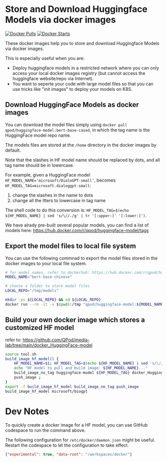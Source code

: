 # Store and Download Huggingface Models via docker images

[![Docker Pulls](https://img.shields.io/docker/pulls/qpod/huggingface-model.svg)](https://hub.docker.com/r/qpod/huggingface-model)
[![Docker Starts](https://img.shields.io/docker/stars/qpod/huggingface-model.svg)](https://hub.docker.com/r/qpod/huggingface-model)

These docker images help you to store and download Huggingface Models via docker images.

This is especially useful when you are:

 - Deploy huggingface models in a restricted network where you can only access your local docker images registry (but cannot access the huggingface website/repo via Internet).
 - You want to seperte your code with large model files so that you can use tricks like "init images" to deploy your models on K8S.

## Download HuggingFace Models as docker images

You can download the model files simply using `docker pull qpod/huggingface-model:bert-base-cased`, in which the tag name is the HuggingFace model repo name.

The models files are stored at the `/home` directory in the docker images by default.

Note that the slashes in HF model name should be replaced by dots, and all tag name should be in lowercase.

For example, given a HuggingFace model `HF_MODEL_NAME='microsoft/DialoGPT-small'`, becomes `HF_MODEL_TAG=microsoft.dialoggpt-small`:
1. change the slashes in the name to dots
2. change all the ltters to lowercase in tag name

The shell code to do this conversion is: `HF_MODEL_TAG=$(echo ${HF_MODEL_NAME} | sed 's/\//./g' | tr '[:upper:]' '[:lower:]')`.

We have alrady pre-built several popular models, you can find a list of models here:
https://hub.docker.com/r/qpod/huggingface-model/tags


## Export the model files to local file system 

You can use the following commnad to export the model files stored in the docker images to your local file system.

```bash
# for model names, refer to dockerhub: https://hub.docker.com/r/qpod/huggingface-model/tags
MODEL_NAME="bert-base-chinese"

# choose a folder to store model files
LOCAL_REPO="/tmp/models"

mkdir -pv ${LOCAL_REPO} && cd ${LOCAL_REPO}
docker run --rm -it -v $(pwd):/tmp "qpod/huggingface-model:${MODEL_NAME}"
```


## Build your own docker image which stores a customized HF model

refer to: https://github.com/QPod/media-lab/tree/main/docker_HuggingFace-model

```bash
source tool.sh
build_image_hf_model() {
    HF_MODEL_NAME=$1; HF_MODEL_TAG=$(echo ${HF_MODEL_NAME} | sed 's/\//./g' | tr '[:upper:]' '[:lower:]');
    echo "HF model to pull and build image: ${HF_MODEL_NAME}..."
    build_image_no_tag huggingface-model ${HF_MODEL_TAG} docker_HuggingFace-model/Dockerfile --build-arg "HF_MODEL_NAME=${HF_MODEL_NAME}" ;
    push_image ;
}
export -f build_image_hf_model build_image_no_tag push_image
build_image_hf_model microsoft/biogpt
```

# Dev Notes

To quickly create a docker image for a HF model, you can use GitHub codespace to run the command above.

The following configuration for `/etc/docker/daemon.json` might be useful. Restart the codespace to let the configuration to take effect.

```json
{"experimental": true, "data-root": "/workspaces/docker"}
```
